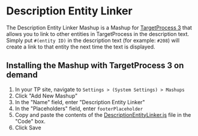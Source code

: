 Description Entity Linker
=========================

The Description Entity Linker Mashup is a Mashup for [TargetProcess 3](http://www.targetprocess.com/3) that allows you to 
link to other entities in TargetProcess in the description text.  Simply put `#(entity ID)` in the description text (for example: `#208`) will create a link to that entity the next time the text is displayed.

Installing the Mashup with TargetProcess 3 on demand
----------------------------------------------------

1. In your TP site, navigate to ```Settings > (System Settings) > Mashups```
2. Click "Add New Mashup"
3. In the "Name" field, enter "Description Entity Linker"
4. In the "Placeholders" field, enter ```footerPlaceholder```
5. Copy and paste the contents of the [DescriptionEntityLinker.js](https://raw.github.com/TargetProcess/TP3MashupLibrary/master/Description%20Entity%20Linker/DescriptionEntityLinker.js) file in the "Code" box.
6. Click Save
